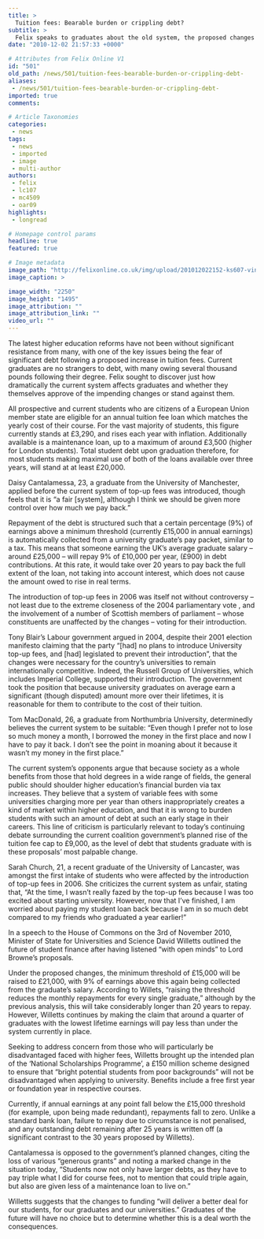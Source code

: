 ```yaml
---
title: >
  Tuition fees: Bearable burden or crippling debt?
subtitle: >
  Felix speaks to graduates about the old system, the proposed changes and how greatly their student debt affects their lives
date: "2010-12-02 21:57:33 +0000"

# Attributes from Felix Online V1
id: "501"
old_path: /news/501/tuition-fees-bearable-burden-or-crippling-debt-
aliases:
 - /news/501/tuition-fees-bearable-burden-or-crippling-debt-
imported: true
comments:

# Article Taxonomies
categories:
 - news
tags:
 - news
 - imported
 - image
 - multi-author
authors:
 - felix
 - lc107
 - mc4509
 - oar09
highlights:
 - longread

# Homepage control params
headline: true
featured: true

# Image metadata
image_path: "http://felixonline.co.uk/img/upload/201012022152-ks607-vincecab.jpg"
image_caption: >

image_width: "2250"
image_height: "1495"
image_attribution: ""
image_attribution_link: ""
video_url: ""
---
```


The latest higher education reforms have not been without significant resistance from many, with one of the key issues being the fear of significant debt following a proposed increase in tuition fees. Current graduates are no strangers to debt, with many owing several thousand pounds following their degree. Felix sought to discover just how dramatically the current system affects graduates and whether they themselves approve of the impending changes or stand against them.

All prospective and current students who are citizens of a European Union member state are eligible for an annual tuition fee loan which matches the yearly cost of their course. For the vast majority of students, this figure currently stands at £3,290, and rises each year with inflation. Additionally available is a maintenance loan, up to a maximum of around £3,500 (higher for London students). Total student debt upon graduation therefore, for most students making maximal use of both of the loans available over three years, will stand at at least £20,000.

Daisy Cantalamessa, 23, a graduate from the University of Manchester, applied before the current system of top-up fees was introduced, though feels that it is “a fair [system], although I think we should be given more control over how much we pay back.”

Repayment of the debt is structured such that a certain percentage (9%) of earnings above a minimum threshold (currently £15,000 in annual earnings) is automatically collected from a university graduate’s pay packet, similar to a tax. This means that someone earning the UK’s average graduate salary – around £25,000 – will repay 9% of £10,000 per year, (£900) in debt contributions. At this rate, it would take over 20 years to pay back the full extent of the loan, not taking into account interest, which does not cause the amount owed to rise in real terms.

The introduction of top-up fees in 2006 was itself not without controversy – not least due to the extreme closeness of the 2004 parliamentary vote , and the involvement of a number of Scottish members of parliament – whose constituents are unaffected by the changes – voting for their introduction.

Tony Blair’s Labour government argued in 2004, despite their 2001 election manifesto claiming that the party “[had] no plans to introduce University top-up fees, and [had] legislated to prevent their introduction”, that the changes were necessary for the country’s universities to remain internationally competitive. Indeed, the Russell Group of Universities, which includes Imperial College, supported their introduction. The government took the position that because university graduates on average earn a significant (though disputed) amount more over their lifetimes, it is reasonable for them to contribute to the cost of their tuition.

Tom MacDonald, 26, a graduate from Northumbria University, determinedly believes the current system to be suitable: “Even though I prefer not to lose so much money a month, I borrowed the money in the first place and now I have to pay it back. I don’t see the point in moaning about it because it wasn’t my money in the first place.”

The current system’s opponents argue that because society as a whole benefits from those that hold degrees in a wide range of fields, the general public should shoulder higher education’s financial burden via tax increases. They believe that a system of variable fees with some universities charging more per year than others inappropriately creates a kind of market within higher education, and that it is wrong to burden students with such an amount of debt at such an early stage in their careers. This line of criticism is particularly relevant to today’s continuing debate surrounding the current coalition government’s planned rise of the tuition fee cap to £9,000, as the level of debt that students graduate with is these proposals’ most palpable change.

Sarah Church, 21, a recent graduate of the University of Lancaster, was amongst the first intake of students who were affected by the introduction of top-up fees in 2006. She criticizes the current system as unfair, stating that, “At the time, I wasn’t really fazed by the top-up fees because I was too excited about starting university. However, now that I’ve finished, I am worried about paying my student loan back because I am in so much debt compared to my friends who graduated a year earlier!”

In a speech to the House of Commons on the 3rd of November 2010, Minister of State for Universities and Science David Willetts outlined the future of student finance after having listened “with open minds” to Lord Browne’s proposals.

Under the proposed changes, the minimum threshold of £15,000 will be raised to £21,000, with 9% of earnings above this again being collected from the graduate’s salary. According to Willets, “raising the threshold reduces the monthly repayments for every single graduate,” although by the previous analysis, this will take considerably longer than 20 years to repay. However, Willetts continues by making the claim that around a quarter of graduates with the lowest lifetime earnings will pay less than under the system currently in place.

Seeking to address concern from those who will particularly be disadvantaged faced with higher fees, Willetts brought up the intended plan of the ‘National Scholarships Programme’, a £150 million scheme designed to ensure that “bright potential students from poor backgrounds” will not be disadvantaged when applying to university. Benefits include a free first year or foundation year in respective courses.

Currently, if annual earnings at any point fall below the £15,000 threshold (for example, upon being made redundant), repayments fall to zero. Unlike a standard bank loan, failure to repay due to circumstance is not penalised, and any outstanding debt remaining after 25 years is written off (a significant contrast to the 30 years proposed by Willetts).

Cantalamessa is opposed to the government’s planned changes, citing the loss of various “generous grants” and noting a marked change in the situation today, “Students now not only have larger debts, as they have to pay triple what I did for course fees, not to mention that could triple again, but also are given less of a maintenance loan to live on.”

Willetts suggests that the changes to funding “will deliver a better deal for our students, for our graduates and our universities.” Graduates of the future will have no choice but to determine whether this is a deal worth the consequences.
